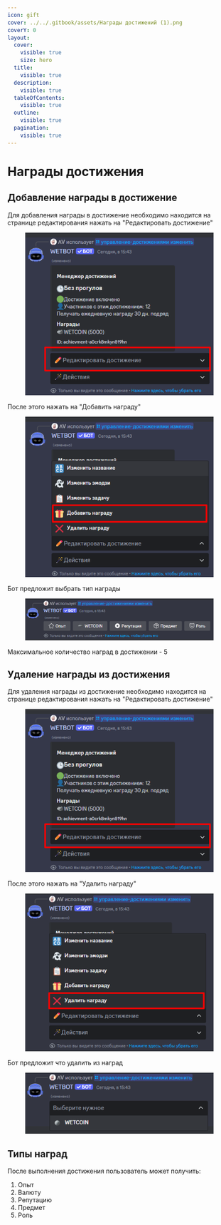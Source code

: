 ```yaml
---
icon: gift
cover: ../../.gitbook/assets/Награды достижений (1).png
coverY: 0
layout:
  cover:
    visible: true
    size: hero
  title:
    visible: true
  description:
    visible: true
  tableOfContents:
    visible: true
  outline:
    visible: true
  pagination:
    visible: true
---
```


# Награды достижения

## Добавление награды в достижение

Для добавления награды в достижение необходимо находится на странице редактирования нажать на "Редактировать достижение"

<figure><img src="../../.gitbook/assets/image (6) (1).png" alt=""><figcaption></figcaption></figure>

После этого нажать на "Добавить награду"

<figure><img src="../../.gitbook/assets/image (7) (1).png" alt=""><figcaption></figcaption></figure>

Бот предложит выбрать тип награды

<figure><img src="../../.gitbook/assets/image (8) (1).png" alt=""><figcaption></figcaption></figure>

Максимальное количество наград в достижении - 5

## Удаление награды из достижения

Для удаления награды из достижение необходимо находится на странице редактирования нажать на "Редактировать достижение"

<figure><img src="../../.gitbook/assets/image (6) (1).png" alt=""><figcaption></figcaption></figure>

После этого нажать на "Удалить награду"

<figure><img src="../../.gitbook/assets/image (9).png" alt=""><figcaption></figcaption></figure>

Бот предложит что удалить из наград

<figure><img src="../../.gitbook/assets/image (10).png" alt=""><figcaption></figcaption></figure>

## Типы наград

После выполнения достижения пользователь может получить:

1. Опыт
2. Валюту
3. Репутацию
4. Предмет
5. Роль
